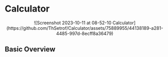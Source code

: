 # Calculator

<p style = 'text-align: center;'>![Screenshot 2023-10-11 at 08-52-10 Calculator](https://github.com/ThSetrof/Calculator/assets/75889955/44138189-a281-4485-997d-8ecff8a36479)</p>


## Basic Overview ##

